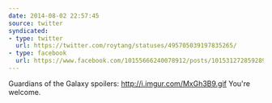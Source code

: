 ```yaml
---
date: 2014-08-02 22:57:45
source: twitter
syndicated:
- type: twitter
  url: https://twitter.com/roytang/statuses/495705039197835265/
- type: facebook
  url: https://www.facebook.com/10155666240078912/posts/10153127285928912
---
```


Guardians of the Galaxy spoilers: http://i.imgur.com/MxGh3B9.gif You're welcome.